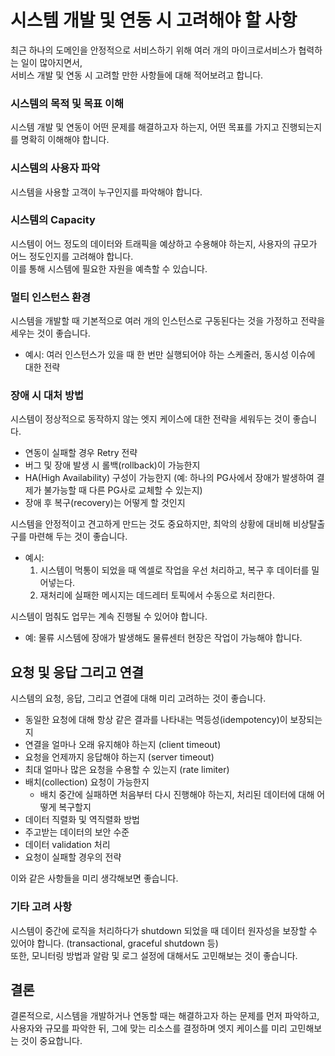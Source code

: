 # 시스템 개발 및 연동 시 고려해야 할 사항

최근 하나의 도메인을 안정적으로 서비스하기 위해 여러 개의 마이크로서비스가 협력하는 일이 많아지면서,   
서비스 개발 및 연동 시 고려할 만한 사항들에 대해 적어보려고 합니다.

### 시스템의 목적 및 목표 이해
시스템 개발 및 연동이 어떤 문제를 해결하고자 하는지, 어떤 목표를 가지고 진행되는지를 명확히 이해해야 합니다.

### 시스템의 사용자 파악
시스템을 사용할 고객이 누구인지를 파악해야 합니다. 

### 시스템의 Capacity
시스템이 어느 정도의 데이터와 트래픽을 예상하고 수용해야 하는지, 사용자의 규모가 어느 정도인지를 고려해야 합니다.   
이를 통해 시스템에 필요한 자원을 예측할 수 있습니다.

### 멀티 인스턴스 환경
시스템을 개발할 때 기본적으로 여러 개의 인스턴스로 구동된다는 것을 가정하고 전략을 세우는 것이 좋습니다.   
- 예시: 여러 인스턴스가 있을 때 한 번만 실행되어야 하는 스케줄러, 동시성 이슈에 대한 전략

### 장애 시 대처 방법
시스템이 정상적으로 동작하지 않는 엣지 케이스에 대한 전략을 세워두는 것이 좋습니다.  
- 연동이 실패할 경우 Retry 전략
- 버그 및 장애 발생 시 롤백(rollback)이 가능한지
- HA(High Availability) 구성이 가능한지 (예: 하나의 PG사에서 장애가 발생하여 결제가 불가능할 때 다른 PG사로 교체할 수 있는지)
- 장애 후 복구(recovery)는 어떻게 할 것인지

시스템을 안정적이고 견고하게 만드는 것도 중요하지만, 최악의 상황에 대비해 비상탈출구를 마련해 두는 것이 좋습니다.  
- 예시: 
  1. 시스템이 먹통이 되었을 때 엑셀로 작업을 우선 처리하고, 복구 후 데이터를 밀어넣는다.
  2. 재처리에 실패한 메시지는 데드레터 토픽에서 수동으로 처리한다.

시스템이 멈춰도 업무는 계속 진행될 수 있어야 합니다.  
- 예: 물류 시스템에 장애가 발생해도 물류센터 현장은 작업이 가능해야 합니다.

## 요청 및 응답 그리고 연결
시스템의 요청, 응답, 그리고 연결에 대해 미리 고려하는 것이 좋습니다.  
- 동일한 요청에 대해 항상 같은 결과를 나타내는 멱등성(idempotency)이 보장되는지
- 연결을 얼마나 오래 유지해야 하는지 (client timeout)
- 요청을 언제까지 응답해야 하는지 (server timeout)  
- 최대 얼마나 많은 요청을 수용할 수 있는지 (rate limiter)
- 배치(collection) 요청이 가능한지
  - 배치 중간에 실패하면 처음부터 다시 진행해야 하는지, 처리된 데이터에 대해 어떻게 복구할지
- 데이터 직렬화 및 역직렬화 방법
- 주고받는 데이터의 보안 수준
- 데이터 validation 처리
- 요청이 실패할 경우의 전략

이와 같은 사항들을 미리 생각해보면 좋습니다.

### 기타 고려 사항
시스템이 중간에 로직을 처리하다가 shutdown 되었을 때 데이터 원자성을 보장할 수 있어야 합니다. (transactional, graceful shutdown 등)  
또한, 모니터링 방법과 알람 및 로그 설정에 대해서도 고민해보는 것이 좋습니다.

## 결론
결론적으로, 시스템을 개발하거나 연동할 때는 해결하고자 하는 문제를 먼저 파악하고, 사용자와 규모를 파악한 뒤, 그에 맞는 리소스를 결정하며 엣지 케이스를 미리 고민해보는 것이 중요합니다.
